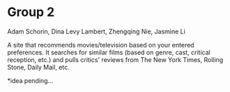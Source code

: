 <h1>Group 2</h1>

Adam Schorin, Dina Levy Lambert, Zhengqing Nie, Jasmine Li

A site that recommends movies/television based on your entered preferences. It searches for similar films (based on genre, cast, critical reception, etc.) and pulls critics' reviews from The New York Times, Rolling Stone, Daily Mail, etc. 

*idea pending...